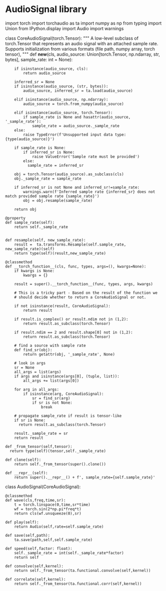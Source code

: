 # AudioSignal library
import torch
import torchaudio as ta
import numpy as np
from typing import Union
from IPython.display import Audio
import warnings

class CoreAudioSignal(torch.Tensor):
    """
    A low-level subclass of torch.Tensor that represents an audio signal with an attached sample rate.
    Supports initialization from various formats (file path, numpy array, torch tensor),
    """
    def __new__(cls,
                audio_source: Union[torch.Tensor, np.ndarray, str, bytes],
                sample_rate: int = None):

        if isinstance(audio_source, cls):
            return audio_source

        inferred_sr = None
        if isinstance(audio_source, (str, bytes)):
            audio_source, inferred_sr = ta.load(audio_source)

        elif isinstance(audio_source, np.ndarray):
            audio_source = torch.from_numpy(audio_source)

        elif isinstance(audio_source, torch.Tensor):
            if sample_rate is None and hasattr(audio_source, '_sample_rate'):
                sample_rate = audio_source._sample_rate
        else:
            raise TypeError(f'Unsupported input data type: {type(audio_source)}')

        if sample_rate is None:
            if inferred_sr is None:
                raise ValueError('Sample rate must be provided')
            else:
              sample_rate = inferred_sr

        obj = torch.Tensor(audio_source).as_subclass(cls)
        obj._sample_rate = sample_rate

        if inferred_sr is not None and inferred_sr!=sample_rate:
            warnings.warn(f'Inferred sample rate {inferred_sr} does not match provided sample rate {sample_rate}')
            obj = obj.resample(sample_rate)

        return obj

    @property
    def sample_rate(self):
        return self._sample_rate


    def resample(self, new_sample_rate):
        result =  ta.transforms.Resample(self.sample_rate, new_sample_rate)(self)
        return type(self)(result,new_sample_rate)

    @classmethod
    def __torch_function__(cls, func, types, args=(), kwargs=None):
        if kwargs is None:
            kwargs = {}

        result = super().__torch_function__(func, types, args, kwargs)

        # This is a tricky part - Based on the result of the function we
        # should decide whether to return a CoreAudioSignal or not.

        if not isinstance(result, CoreAudioSignal):
            return result

        if result.is_complex() or result.ndim not in (1,2):
            return result.as_subclass(torch.Tensor)

        if result.ndim == 2 and result.shape[0] not in (1,2):
            return result.as_subclass(torch.Tensor)

        # find a source with sample rate
        def find_sr(obj):
            return getattr(obj, '_sample_rate', None)

        # look in args
        sr = None
        all_args = list(args)
        if args and isinstance(args[0], (tuple, list)):
            all_args += list(args[0])

        for arg in all_args:
            if isinstance(arg, CoreAudioSignal):
                sr = find_sr(arg)
                if sr is not None:
                    break

        # propagate sample_rate if result is tensor-like
        if sr is None:
          return result.as_subclass(torch.Tensor)

        result._sample_rate = sr
        return result

    def _from_tensor(self,tensor):
      return type(self)(tensor,self._sample_rate)

    def clone(self):
        return self._from_tensor(super().clone())

    def __repr__(self):
        return super().__repr__() + f', sample_rate={self.sample_rate}'

class AudioSignal(CoreAudioSignal):

    @classmethod
    def wave(cls,freq,time,sr):
        t = torch.linspace(0,time,sr*time)
        wf = torch.sin(2*np.pi*freq*t)
        return cls(wf.unsqueeze(0),sr)

    def play(self):
        return Audio(self,rate=self.sample_rate)

    def save(self,path):
        ta.save(path,self,self.sample_rate)

    def speed(self,factor: float):
        self._sample_rate = int(self._sample_rate*factor)
        return self

    def convolve(self,kernel):
        return self._from_tensor(ta.functional.convolve(self,kernel))
    
    def correlate(self,kernel):
        return self._from_tensor(ta.functional.corr(self,kernel))

